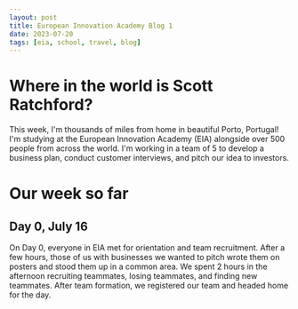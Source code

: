 ```yaml
---
layout: post
title: European Innovation Academy Blog 1
date: 2023-07-20
tags: [eia, school, travel, blog]
---
```


# Where in the world is Scott Ratchford?
This week, I'm thousands of miles from home in beautiful Porto, Portugal!  I'm studying at the European Innovation Academy (EIA) alongside over 500 people from across the world. I'm working in a team of 5 to develop a business plan, conduct customer interviews, and pitch our idea to investors.

# Our week so far
## Day 0, July 16
On Day 0, everyone in EIA met for orientation and team recruitment. After a few hours, those of us with businesses we wanted to pitch wrote them on posters and stood them up in a common area. We spent 2 hours in the afternoon recruiting teammates, losing teammates, and finding new teammates. After team formation, we registered our team and headed home for the day.
